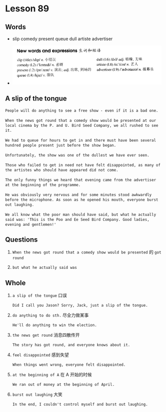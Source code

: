 # Lesson 89

## Words

- slip comedy present queue dull artiste advertiser

- ![Words](../../../Images/Part2/09/words-89.png)

## A slip of the tongue

```
People will do anything to see a free show - even if it is a bad one.

When the news got round that a comedy show would be presented at our local cinema by the P. and U. Bird Seed Company, we all rushed to see it.

We had to queue for hours to get in and there must have been several hundred people present just before the show began.

Unfortunately, the show was one of the dullest we have ever seen.

Those who failed to get in need not have felt disappointed, as many of the artistes who should have appeared did not come.

The only funny things we heard that evening came from the advertiser at the beginning of the programme.

He was obviously very nervous and for some minutes stood awkwardly before the microphone. As soon as he opened his mouth, everyone burst out laughing.

We all know what the poor man should have said, but what he actually said was: 'This is the Poo and Ee Seed Bird Company. Good ladies, evening and gentlemen!'
```

## Questions

1. `When the news got round that a comedy show would be presented` 的 `got round`

2. `but what he actually said was`

## Whole

1. `a slip of the tongue` 口误

   ```
   Did I call you Jason? Sorry, Jack, just a slip of the tongue.
   ```

2. `do anything to do sth.` 尽全力做某事

   ```
   He'll do anything to win the election.
   ```

3. `the news get round` 消息四散传开

   ```
   The story has got round, and everyone knows about it.
   ```

4. `feel disappointed` 感到失望

   ```
   When things went wrong, everyone felt disappointed.
   ```

5. `at the beginning of A` 在 A 开始的时候

   ```
   We ran out of money at the beginning of April.
   ```

6. `burst out laughing` 大笑

   ```
   In the end, I couldn't control myself and burst out laughing.
   ```
